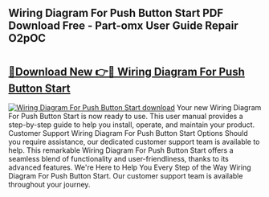 ## Wiring Diagram For Push Button Start PDF Download Free - Part-omx User Guide Repair O2pOC

# <h2><a href="http://dfnu4h.blite.top/?on=Wiring+Diagram+For+Push+Button+Start">🔗Download New 👉🔴 Wiring Diagram For Push Button Start</a></h2>

[![Wiring Diagram For Push Button Start download](https://i.imgur.com/lujVjoI.png)](http://dfnu4h.blite.top/?on=Wiring+Diagram+For+Push+Button+Start)
Your new Wiring Diagram For Push Button Start is now ready to use. This user manual provides a step-by-step guide to help you install, operate, and maintain your product. Customer Support Wiring Diagram For Push Button Start Options Should you require assistance, our dedicated customer support team is available to help. This remarkable Wiring Diagram For Push Button Start offers a seamless blend of functionality and user-friendliness, thanks to its advanced features. We're Here to Help You Every Step of the Way Wiring Diagram For Push Button Start. Our customer support team is available throughout your journey.
